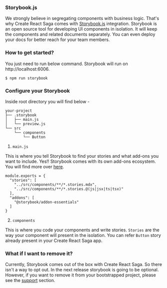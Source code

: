 ### Storybook.js

We strongly believe in segregating components with business logic. That's why Create React Saga comes with <a href="https://storybook.js.org/" target="_blank">Storybook.js</a> integration. Storybook is an open source tool for developing UI components in isolation. It will keep the components and related documents separately. You can even deploy your docs for better reach for your team members.

### How to get started?

You just need to run below command. Storybook will run on http://localhost:6006.

```
$ npm run storybook
```

### Configure your Storybook

Inside root directory you will find below -

```
your-project
├── .storybook
│   ├── main.js
│   └── preview.js
└── src
    └── components
        └── Button
```

1. `main.js`

This is where you tell Storybook to find your stories and what add-ons you want to include. Yes!! Storybook comes with its own add-ons ecosystem. You will find more over <a href="https://storybook.js.org/addons/" target="_blank">here</a>.

```
module.exports = {
  "stories": [
    "../src/components/**/*.stories.mdx",
    "../src/components/**/*.stories.@(js|jsx|ts|tsx)"
  ],
  "addons": [
    "@storybook/addon-essentials"
  ]
}
```

2. `components`

This is where you code your components and write stories. `Stories` are the way your component will present in the isolation. You can refer `Button` story already present in your Create React Saga app.

### What if I want to remove it?

Currently, Storybook comes out of the box with Create React Saga. So there isn't a way to opt out. In the next release storybook is going to be optional. However, if you want to remove it from your bootstrapped project, please see the [support](/support) section.